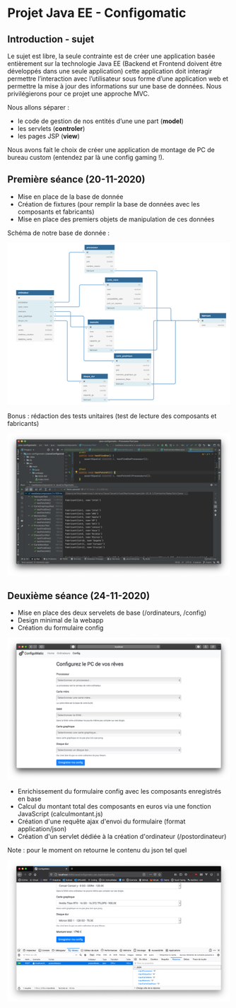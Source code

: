 # Projet Java EE - Configomatic

## Introduction - sujet
Le sujet est libre, la seule contrainte est de créer une application basée entièrement sur la technologie Java EE (Backend et Frontend doivent être développés dans une seule application) cette application doit interagir permettre l’interaction avec l’utilisateur sous forme d’une application web et permettre la mise à jour des informations sur une base de données. Nous privilégierons pour ce projet une approche MVC.

Nous allons séparer :
- le code de gestion de nos entités d’une une part (**model**)
- les servlets (**controler**)
- les pages JSP (**view**)

Nous avons fait le choix de créer une application de montage de PC de bureau custom (entendez par là une config gaming !).

## Première séance (20-11-2020)

- Mise en place de la base de donnée
- Création de fixtures (pour remplir la base de données avec les composants et fabricants)
- Mise en place des premiers objets de manipulation de ces données

Schéma de notre base de donnée :

![dbdiagram](https://raw.githubusercontent.com/art-dambrine/java-configomatic/master/img/dbdiagram.png)



Bonus : rédaction des tests unitaires (test de lecture des composants et fabricants)

![first-test-junit](https://raw.githubusercontent.com/art-dambrine/java-configomatic/master/img/first-test-junit.png)

## Deuxième séance (24-11-2020)

- Mise en place des deux servelets de base (/ordinateurs, /config)
- Design minimal de la webapp
- Création du formulaire config

![draft-config](https://raw.githubusercontent.com/art-dambrine/java-configomatic/master/img/draft-config.png)

- Enrichissement du formulaire config avec les composants enregistrés en base
- Calcul du montant total des composants en euros via une fonction JavaScript (calculmontant.js)
- Création d'une requête ajax d'envoi du formulaire (format application/json)
- Création d'un servlet dédiée à la création d'ordinateur (/postordinateur)

Note : pour le moment on retourne le contenu du json tel quel

![post-ordinateur-json](https://raw.githubusercontent.com/art-dambrine/java-configomatic/master/img/post-ordinateur-json.png)